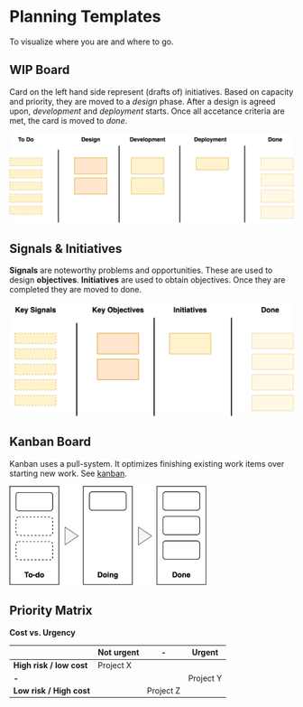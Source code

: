 # Planning Templates

To visualize where you are and where to go.



## WIP Board

Card on the left hand side represent (drafts of) initiatives. Based on capacity and priority, they are moved to a *design* phase. After a design is agreed upon, *development* and *deployment* starts. Once all accetance criteria are met, the card is moved to *done*.

<img src="../img/board-wip-scrum.png" alt="board-wip-scrum" style="width:50em;" />



## Signals & Initiatives

**Signals** are noteworthy problems and opportunities. These are used to design **objectives**. **Initiatives** are used to obtain objectives. Once they are completed they are moved to done.



<img src="../img/board-signals-initiatives.png" alt="board-signals-initiatives" style="width:40em;" />





## Kanban Board

Kanban uses a pull-system. It optimizes finishing existing work items over starting new work. See [kanban](../collaboration/kanban.md).

<img src="../img/kanban-board.png" alt="kanban-board" style="width:25em;" />





## Priority Matrix

**Cost vs. Urgency**

|                          | Not urgent | -         | Urgent    |
| ------------------------ | ---------- | --------- | --------- |
| **High risk / low cost** | Project X  |           |           |
| **-**                    |            |           | Project Y |
| **Low risk / High cost** |            | Project Z |           |

